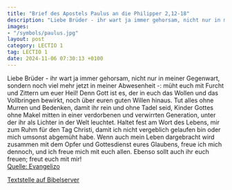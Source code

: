 ```yaml
---
title: "Brief des Apostels Paulus an die Philipper 2,12-18"
description: "Liebe Brüder - ihr wart ja immer gehorsam, nicht nur in meiner Gegenwart, sondern noch viel mehr jetzt in meiner Abwesenheit -: müht euch mit Furcht und Zittern um euer Heil! Denn Gott ist es, der in euch das Wollen und das Vollbringen bewirkt, noch über euren guten Willen hinaus...."
images:
- "/symbols/paulus.jpg"
layout: post
category: LECTIO 1
tag: LECTIO 1
date: 2024-11-06 07:30:13 +0100
---
```

Liebe Brüder - ihr wart ja immer gehorsam, nicht nur in meiner Gegenwart, sondern noch viel mehr jetzt in meiner Abwesenheit -: müht euch mit Furcht und Zittern um euer Heil!
Denn Gott ist es, der in euch das Wollen und das Vollbringen bewirkt, noch über euren guten Willen hinaus.<!--more-->
Tut alles ohne Murren und Bedenken,
damit ihr rein und ohne Tadel seid, Kinder Gottes ohne Makel mitten in einer verdorbenen und verwirrten Generation, unter der ihr als Lichter in der Welt leuchtet.
Haltet fest am Wort des Lebens, mir zum Ruhm für den Tag Christi, damit ich nicht vergeblich gelaufen bin oder mich umsonst abgemüht habe.
Wenn auch mein Leben dargebracht wird zusammen mit dem Opfer und Gottesdienst eures Glaubens, freue ich mich dennoch, und ich freue mich mit euch allen.
Ebenso sollt auch ihr euch freuen; freut euch mit mir!<br>
[Quelle: Evangelizo](https://evangeliumtagfuertag.org/DE/gospel)

[Textstelle auf Bibelserver](https://www.bibleserver.com/EU/Philipper2,12-18)
